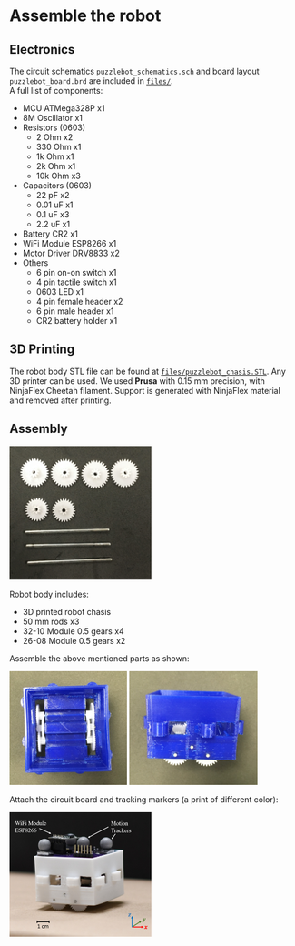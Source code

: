# Assemble the robot

## Electronics
The circuit schematics `puzzlebot_schematics.sch` and board layout `puzzlebot_board.brd` are included in [`files/`](/files/).  
A full list of components:
- MCU ATMega328P x1
- 8M Oscillator x1
- Resistors (0603)
    - 2 Ohm x2
    - 330 Ohm x1
    - 1k Ohm x1
    - 2k Ohm x1
    - 10k Ohm x3
- Capacitors (0603)
    - 22 pF x2
    - 0.01 uF x1
    - 0.1 uF x3
    - 2.2 uF x1
- Battery CR2 x1
- WiFi Module ESP8266 x1
- Motor Driver DRV8833 x2
- Others
    - 6 pin on-on switch x1
    - 4 pin tactile switch x1
    - 0603 LED x1
    - 4 pin female header x2
    - 6 pin male header x1
    - CR2 battery holder x1

## 3D Printing
The robot body STL file can be found at [`files/puzzlebot_chasis.STL`](/files/puzzlebot_chasis.STL). Any 3D printer can be used. We used __Prusa__ with 0.15 mm precision, with NinjaFlex Cheetah filament. Support is generated with NinjaFlex material and removed after printing.

## Assembly
<img src="/img/gears_and_rod.jpg" width="250"/>

Robot body includes: 
- 3D printed robot chasis 
- 50 mm rods x3
- 32-10 Module 0.5 gears x4
- 26-08 Module 0.5 gears x2

Assemble the above mentioned parts as shown:
<p float="left">
  <img src="/img/robot_top.jpg" height="200" /> 
  <img src="/img/robot_side.jpg" height="200" />
</p>

Attach the circuit board and tracking markers (a print of different color): 

<img src="/img/robot_body.png" width="250" />

